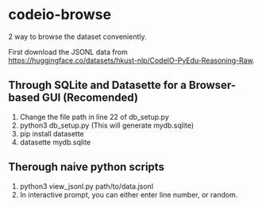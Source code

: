 # codeio-browse

2 way to browse the dataset conveniently.

First download the JSONL data from https://huggingface.co/datasets/hkust-nlp/CodeIO-PyEdu-Reasoning-Raw.

## Through SQLite and Datasette for a Browser-based GUI (Recomended)

1. Change the file path in line 22 of db_setup.py
2. python3 db_setup.py (This will generate mydb.sqlite)
3. pip install datasette
4. datasette mydb.sqlite

## Therough naive python scripts

1. python3 view_jsonl.py path/to/data.jsonl
2. In interactive prompt, you can either enter line number, or random.


